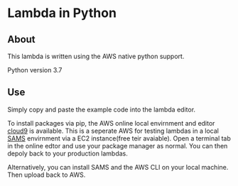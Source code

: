 # Lambda in Python

## About

This lambda is written using the AWS native python support. 

Python version 3.7

## Use

Simply copy and paste the example code into the lambda editor.

To install packages via pip, the AWS online local envirnment and editor [cloud9](https://aws.amazon.com/cloud9) is available. This is a seperate AWS for testing lambdas in a local [SAMS](https://github.com/awslabs/serverless-application-model) envirnment via a EC2 instance(free teir avaiable). Open a terminal tab in the online edtor and use your package manager as normal. You can then depoly back to your production lambdas.

Alternatively, you can install SAMS and the AWS CLI on your local machine. Then upload back to AWS.
